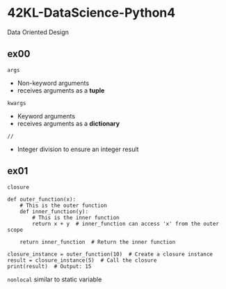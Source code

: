 # 42KL-DataScience-Python4
Data Oriented Design

## **ex00**

`args` 

- Non-keyword arguments
- receives arguments as a __tuple__

`kwargs`

- Keyword arguments
- receives arguments as a __dictionary__

`//`

- Integer division to ensure an integer result

## **ex01**

`closure`

```text
def outer_function(x):
    # This is the outer function
    def inner_function(y):
        # This is the inner function
        return x + y  # inner_function can access 'x' from the outer scope
    
    return inner_function  # Return the inner function

closure_instance = outer_function(10)  # Create a closure instance
result = closure_instance(5)  # Call the closure
print(result)  # Output: 15
```

```nonlocal``` similar to static variable


